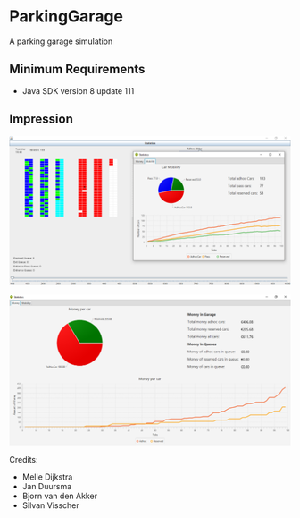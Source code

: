 # ParkingGarage
A parking garage simulation

## Minimum Requirements

- Java SDK version 8 update 111

## Impression

![impression](project-files/impression.png)

![stats money](project-files/stats-money.png)

Credits:

- Melle Dijkstra
- Jan Duursma
- Bjorn van den Akker
- Silvan Visscher
